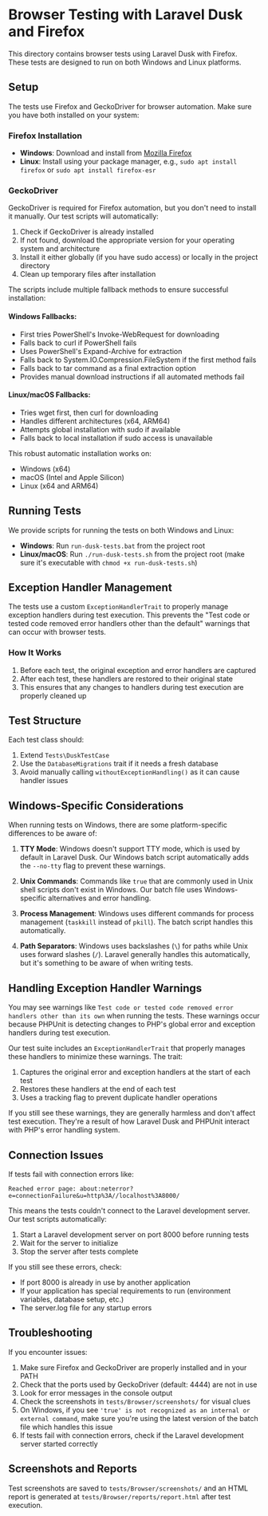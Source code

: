 # Browser Testing with Laravel Dusk and Firefox

This directory contains browser tests using Laravel Dusk with Firefox. These tests are designed to run on both Windows and Linux platforms.

## Setup

The tests use Firefox and GeckoDriver for browser automation. Make sure you have both installed on your system:

### Firefox Installation

- **Windows**: Download and install from [Mozilla Firefox](https://www.mozilla.org/firefox/new/)
- **Linux**: Install using your package manager, e.g., `sudo apt install firefox` or `sudo apt install firefox-esr`

### GeckoDriver

GeckoDriver is required for Firefox automation, but you don't need to install it manually. Our test scripts will automatically:

1. Check if GeckoDriver is already installed
2. If not found, download the appropriate version for your operating system and architecture
3. Install it either globally (if you have sudo access) or locally in the project directory
4. Clean up temporary files after installation

The scripts include multiple fallback methods to ensure successful installation:

#### Windows Fallbacks:
- First tries PowerShell's Invoke-WebRequest for downloading
- Falls back to curl if PowerShell fails
- Uses PowerShell's Expand-Archive for extraction
- Falls back to System.IO.Compression.FileSystem if the first method fails
- Falls back to tar command as a final extraction option
- Provides manual download instructions if all automated methods fail

#### Linux/macOS Fallbacks:
- Tries wget first, then curl for downloading
- Handles different architectures (x64, ARM64)
- Attempts global installation with sudo if available
- Falls back to local installation if sudo access is unavailable

This robust automatic installation works on:
- Windows (x64)
- macOS (Intel and Apple Silicon)
- Linux (x64 and ARM64)

## Running Tests

We provide scripts for running the tests on both Windows and Linux:

- **Windows**: Run `run-dusk-tests.bat` from the project root
- **Linux/macOS**: Run `./run-dusk-tests.sh` from the project root (make sure it's executable with `chmod +x run-dusk-tests.sh`)

## Exception Handler Management

The tests use a custom `ExceptionHandlerTrait` to properly manage exception handlers during test execution. This prevents the "Test code or tested code removed error handlers other than the default" warnings that can occur with browser tests.

### How It Works

1. Before each test, the original exception and error handlers are captured
2. After each test, these handlers are restored to their original state
3. This ensures that any changes to handlers during test execution are properly cleaned up

## Test Structure

Each test class should:

1. Extend `Tests\DuskTestCase`
2. Use the `DatabaseMigrations` trait if it needs a fresh database
3. Avoid manually calling `withoutExceptionHandling()` as it can cause handler issues

## Windows-Specific Considerations

When running tests on Windows, there are some platform-specific differences to be aware of:

1. **TTY Mode**: Windows doesn't support TTY mode, which is used by default in Laravel Dusk. Our Windows batch script automatically adds the `--no-tty` flag to prevent these warnings.

2. **Unix Commands**: Commands like `true` that are commonly used in Unix shell scripts don't exist in Windows. Our batch file uses Windows-specific alternatives and error handling.

3. **Process Management**: Windows uses different commands for process management (`taskkill` instead of `pkill`). The batch script handles this automatically.

4. **Path Separators**: Windows uses backslashes (`\`) for paths while Unix uses forward slashes (`/`). Laravel generally handles this automatically, but it's something to be aware of when writing tests.

## Handling Exception Handler Warnings

You may see warnings like `Test code or tested code removed error handlers other than its own` when running the tests. These warnings occur because PHPUnit is detecting changes to PHP's global error and exception handlers during test execution.

Our test suite includes an `ExceptionHandlerTrait` that properly manages these handlers to minimize these warnings. The trait:

1. Captures the original error and exception handlers at the start of each test
2. Restores these handlers at the end of each test
3. Uses a tracking flag to prevent duplicate handler operations

If you still see these warnings, they are generally harmless and don't affect test execution. They're a result of how Laravel Dusk and PHPUnit interact with PHP's error handling system.

## Connection Issues

If tests fail with connection errors like:

```
Reached error page: about:neterror?e=connectionFailure&u=http%3A//localhost%3A8000/
```

This means the tests couldn't connect to the Laravel development server. Our test scripts automatically:

1. Start a Laravel development server on port 8000 before running tests
2. Wait for the server to initialize
3. Stop the server after tests complete

If you still see these errors, check:
- If port 8000 is already in use by another application
- If your application has special requirements to run (environment variables, database setup, etc.)
- The server.log file for any startup errors

## Troubleshooting

If you encounter issues:

1. Make sure Firefox and GeckoDriver are properly installed and in your PATH
2. Check that the ports used by GeckoDriver (default: 4444) are not in use
3. Look for error messages in the console output
4. Check the screenshots in `tests/Browser/screenshots/` for visual clues
5. On Windows, if you see `'true' is not recognized as an internal or external command`, make sure you're using the latest version of the batch file which handles this issue
6. If tests fail with connection errors, check if the Laravel development server started correctly

## Screenshots and Reports

Test screenshots are saved to `tests/Browser/screenshots/` and an HTML report is generated at `tests/Browser/reports/report.html` after test execution.
